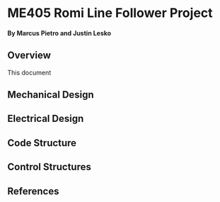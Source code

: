 # ME405 Romi Line Follower Project
#### By Marcus Pietro and Justin Lesko
## Overview
This document 
## Mechanical Design
## Electrical Design

## Code Structure

## Control Structures
## References


